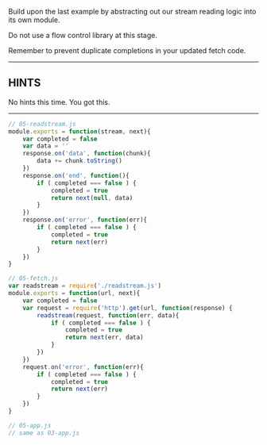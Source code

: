 Build upon the last example by abstracting out our stream reading logic into its own module.

Do not use a flow control library at this stage.

Remember to prevent duplicate completions in your updated fetch code.


----------------------------------------------------------------------
## HINTS

No hints this time. You got this.


----------------------------------------------------------------------


<!-- SOLUTION/ -->

``` javascript
// 05-readstream.js
module.exports = function(stream, next){
	var completed = false
	var data = ''
	response.on('data', function(chunk){
		data += chunk.toString()
	})
	response.on('end', function(){
		if ( completed === false ) {
			completed = true
			return next(null, data)
		}
	})
	response.on('error', function(err){
		if ( completed === false ) {
			completed = true
			return next(err)
		}
	})
}
```

``` javascript
// 05-fetch.js
var readstream = require('./readstream.js')
module.exports = function(url, next){
	var completed = false
	var request = require('http').get(url, function(response) {
		readstream(request, function(err, data){
			if ( completed === false ) {
				completed = true
				return next(err, data)
			}
		})
	})
	request.on('error', function(err){
		if ( completed === false ) {
			completed = true
			return next(err)
		}
	})
}
```

``` javascript
// 05-app.js
// same as 03-app.js
```

<!-- /SOLUTION -->